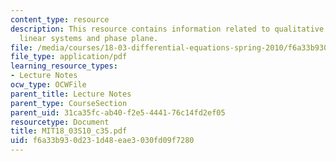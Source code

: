 ```yaml
---
content_type: resource
description: This resource contains information related to qualitative behavior of
  linear systems and phase plane.
file: /media/courses/18-03-differential-equations-spring-2010/f6a33b930d231d48eae3030fd09f7280_MIT18_03S10_c35.pdf
file_type: application/pdf
learning_resource_types:
- Lecture Notes
ocw_type: OCWFile
parent_title: Lecture Notes
parent_type: CourseSection
parent_uid: 31ca35fc-ab40-f2e5-4441-76c14fd2ef05
resourcetype: Document
title: MIT18_03S10_c35.pdf
uid: f6a33b93-0d23-1d48-eae3-030fd09f7280
---
```

